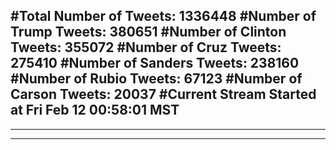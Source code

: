 #Total Number of Tweets: 1336448 
#Number of Trump Tweets: 380651
#Number of Clinton Tweets: 355072
#Number of Cruz Tweets: 275410
#Number of Sanders Tweets: 238160
#Number of Rubio Tweets: 67123
#Number of Carson Tweets: 20037
#Current Stream Started at Fri Feb 12 00:58:01 MST
---
---
---
